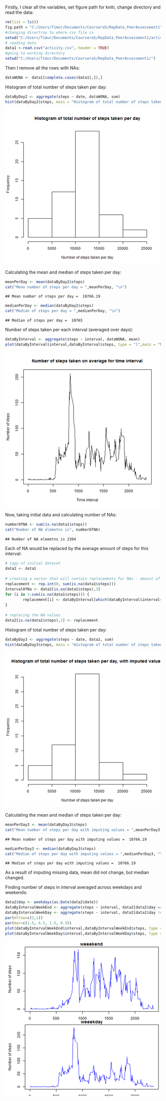 Firstly, I clear all the variables, set figure path for knitr, change directory and read the data:



```r
rm(list = ls())
fig.path = "C:/Users/Timur/Documents/Coursera5/RepData_PeerAssessment1"
#changing directroy to where csv file is
setwd("C:/Users/Timur/Documents/Coursera5/RepData_PeerAssessment1/activity/")
# reading data
data1 <-read.csv("activity.csv", header = TRUE)
#going to working directory
setwd("C:/Users/Timur/Documents/Coursera5/RepData_PeerAssessment1/")
```

Then I remove all the rows with NAs:


```r
dataWONA <- data1[complete.cases(data1[,]),]
```

Histogram of total number of steps taken per day:


```r
dataByDay2 <- aggregate(steps ~ date, dataWONA, sum)
hist(dataByDay2$steps, main = "Histogram of total number of steps taken per day",xlab = "Number of steps taken per day")
```

![plot of chunk unnamed-chunk-3](figure/unnamed-chunk-3-1.png)

Calculating the mean and median of steps taken per day:

```r
meanPerDay <- mean(dataByDay2$steps)
cat("Mean number of steps per day = ",meanPerDay, "\n")
```

```
## Mean number of steps per day =  10766.19
```

```r
medianPerDay <- median(dataByDay2$steps)
cat("Median of steps per day = ",medianPerDay, "\n")
```

```
## Median of steps per day =  10765
```


Number of steps taken per each interval (averaged over days):

```r
dataByInterval <- aggregate(steps ~ interval, dataWONA, mean)
plot(dataByInterval$interval,dataByInterval$steps, type = "l",main = "Number of steps taken on average for time interval",xlab = "Time interval",ylab = "Number of steps")
```

![plot of chunk unnamed-chunk-5](figure/unnamed-chunk-5-1.png)

Now, taking initial data and calculating number of NAs:

```r
numberOfNA <- sum(is.na(data1$steps))
cat("Number of NA elemetns is", numberOfNA)
```

```
## Number of NA elemetns is 2304
```

Each of NA would be replaced by the average amount of steps for this interval:


```r
# copy of initial dataset
data2 <- data1

# creating a vector that will contain replacements for NAs - amount of steps for this interval
replacement <- rep.int(0, sum(is.na(data1$steps)))
IntervalOfNa <- data2[is.na(data1$steps),3]
for (i in 1:sum(is.na(data1$steps))) {
        replacement[i] <- dataByInterval[which(dataByInterval$interval==IntervalOfNa[i]),2]
}

# replacing the NA values
data2[is.na(data1$steps),1] <- replacement
```


Histogram of total number of steps taken per day:


```r
dataByDay3 <- aggregate(steps ~ date, data2, sum)
hist(dataByDay3$steps, main = "Histogram of total number of steps taken per day, with imputed values",xlab = "Number of steps taken per day")
```

![plot of chunk unnamed-chunk-8](figure/unnamed-chunk-8-1.png)

Calculating the mean and median of steps taken per day:

```r
meanPerDay3 <- mean(dataByDay3$steps)
cat("Mean number of steps per day with imputing values = ",meanPerDay3, "\n")
```

```
## Mean number of steps per day with imputing values =  10766.19
```

```r
medianPerDay3 <- median(dataByDay3$steps)
cat("Median of steps per day with imputing values = ",medianPerDay3, "\n")
```

```
## Median of steps per day with imputing values =  10766.19
```


As a result of imputing missing data, mean did not change, but median changed.
  
  
Finding number of steps in interval averaged across weekdays and weekends:


```r
data2$day <- weekdays(as.Date(data2$date))
dataByIntervalWeekEnd <- aggregate(steps ~ interval, data2[data2$day == "Sunday"|data2$day == "Saturday",], mean)
dataByIntervalWeekDay <- aggregate(steps ~ interval, data2[data2$day != "Sunday" & data2$day != "Saturday",], mean)
par(mfrow=c(2,1))
par(mar=c(1.5, 4.5, 1.5, 0.5))
plot(dataByIntervalWeekEnd$interval,dataByIntervalWeekEnd$steps, type = "l",ylab = "Number of steps", xlab = "interval",col = "blue", main = "weeekend")
plot(dataByIntervalWeekDay$interval,dataByIntervalWeekDay$steps, type = "l",ylab = "Number of steps", xlab = "interval", col = "blue", main = "weeekday")
```

![plot of chunk unnamed-chunk-10](figure/unnamed-chunk-10-1.png)

